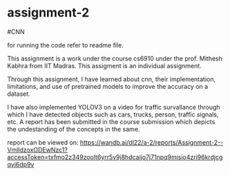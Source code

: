 # assignment-2
#CNN 


for running the code refer to readme file.

This assignment is a work under the course cs6910 under the prof. Mithesh Kabhra from IIT Madras. This assigment is an individual assignment. 

Through this assignment, I have learned about cnn, their implementation, limitations, and use of pretrained models to improve the accuracy on a dataset.

I have also implemented YOLOV3 on a video for traffic survallance through which I have detected objects such as cars, trucks, person, traffic signals, etc. 
A report has been submitted in the course submission which depicts the undestanding of the concepts in the same.

report can be viewed on: https://wandb.ai/dl22/a-2/reports/Assignment-2--VmlldzoxODEwNzc1?accessToken=txfmo2z349zoolt6yrr5v9j8hdcaijo7j71npq9misio4zri96krdjcgqyi6dp9v
